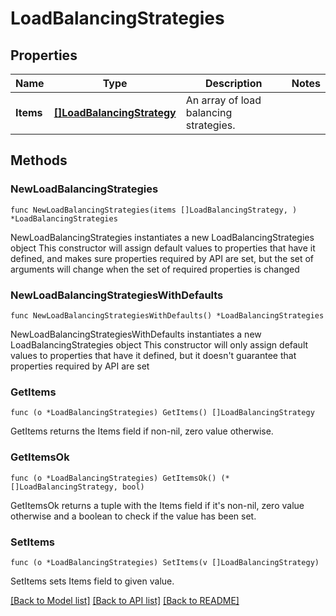 # LoadBalancingStrategies

## Properties

Name | Type | Description | Notes
------------ | ------------- | ------------- | -------------
**Items** | [**[]LoadBalancingStrategy**](LoadBalancingStrategy.md) | An array of load balancing strategies. | 

## Methods

### NewLoadBalancingStrategies

`func NewLoadBalancingStrategies(items []LoadBalancingStrategy, ) *LoadBalancingStrategies`

NewLoadBalancingStrategies instantiates a new LoadBalancingStrategies object
This constructor will assign default values to properties that have it defined,
and makes sure properties required by API are set, but the set of arguments
will change when the set of required properties is changed

### NewLoadBalancingStrategiesWithDefaults

`func NewLoadBalancingStrategiesWithDefaults() *LoadBalancingStrategies`

NewLoadBalancingStrategiesWithDefaults instantiates a new LoadBalancingStrategies object
This constructor will only assign default values to properties that have it defined,
but it doesn't guarantee that properties required by API are set

### GetItems

`func (o *LoadBalancingStrategies) GetItems() []LoadBalancingStrategy`

GetItems returns the Items field if non-nil, zero value otherwise.

### GetItemsOk

`func (o *LoadBalancingStrategies) GetItemsOk() (*[]LoadBalancingStrategy, bool)`

GetItemsOk returns a tuple with the Items field if it's non-nil, zero value otherwise
and a boolean to check if the value has been set.

### SetItems

`func (o *LoadBalancingStrategies) SetItems(v []LoadBalancingStrategy)`

SetItems sets Items field to given value.



[[Back to Model list]](../README.md#documentation-for-models) [[Back to API list]](../README.md#documentation-for-api-endpoints) [[Back to README]](../README.md)



